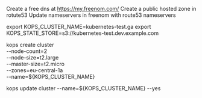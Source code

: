 
Create a free dns at https://my.freenom.com/
Create a public hosted zone in rotute53
Update nameservers in freenom with route53 nameservers


export KOPS_CLUSTER_NAME=kubernetes-test.ga
export KOPS_STATE_STORE=s3://kubernetes-test.dev.example.com



kops create cluster \
--node-count=2 \
--node-size=t2.large \
--master-size=t2.micro \
--zones=eu-central-1a \
--name=${KOPS_CLUSTER_NAME}


kops update cluster --name=${KOPS_CLUSTER_NAME} --yes

